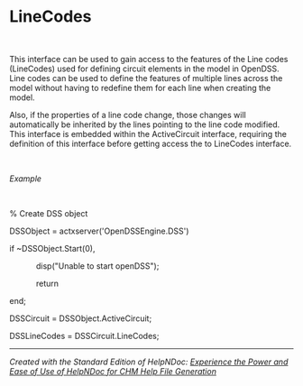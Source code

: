 # LineCodes

&nbsp;

This interface can be used to gain access to the features of the Line codes (LineCodes) used for defining circuit elements in the model in OpenDSS. Line codes can be used to define the features of multiple lines across the model without having to redefine them for each line when creating the model.&nbsp;

Also, if the properties of a line code change, those changes will automatically be inherited by the lines pointing to the line code modified. This interface is embedded within the ActiveCircuit interface, requiring the definition of this interface before getting access the to LineCodes interface.

&nbsp;

*Example*

&nbsp;

% Create DSS object

DSSObject = actxserver('OpenDSSEngine.DSS')

if ~DSSObject.Start(0),

&nbsp; &nbsp; &nbsp; &nbsp; &nbsp; &nbsp; disp("Unable to start openDSS");

&nbsp; &nbsp; &nbsp; &nbsp; &nbsp; &nbsp; return

end;

DSSCircuit = DSSObject.ActiveCircuit;

DSSLineCodes = DSSCircuit.LineCodes;

***
_Created with the Standard Edition of HelpNDoc: [Experience the Power and Ease of Use of HelpNDoc for CHM Help File Generation](<https://www.helpndoc.com/feature-tour/create-chm-help-files/>)_
